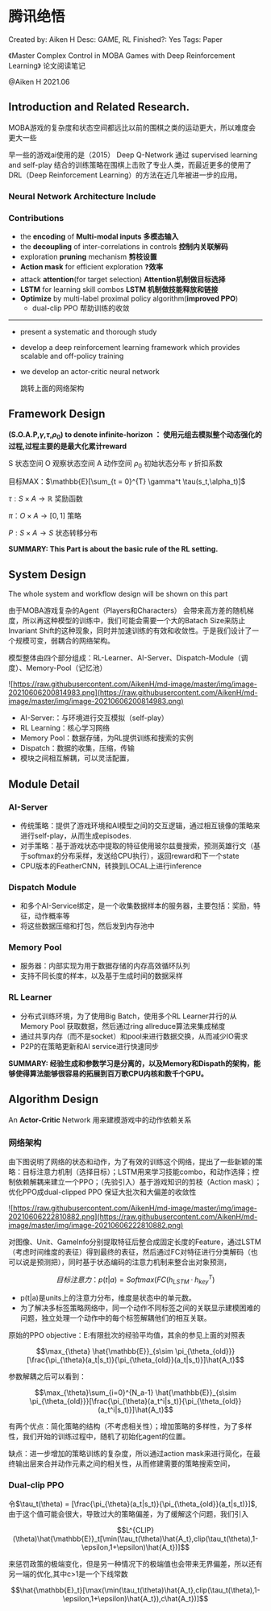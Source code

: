 # 腾讯绝悟

Created by: Aiken H
Desc: GAME, RL
Finished?: Yes
Tags: Paper

《Master Complex Control in MOBA Games with Deep Reinforcement Learning》 论文阅读笔记

@Aiken H 2021.06

## Introduction and Related Research.

MOBA游戏的复杂度和状态空间都远比以前的围棋之类的运动更大，所以难度会更大一些

早一些的游戏ai使用的是（2015） Deep Q-Network  通过 supervised learning and self-play 结合的训练策略在围棋上击败了专业人类，而最近更多的使用了DRL（Deep Reinforcement Learning）的方法在近几年被进一步的应用。

### **Neural Network Architecture Include**

### **Contributions**

- the **encoding** of **Multi-modal inputs 多模态输入**
- the **decoupling** of inter-correlations in controls **控制内关联解码**
- exploration **pruning** mechanism  **剪枝设置**
- **Action mask** for efficient exploration ❓**效率**
- attack **attention**(for target selection) **Attention机制做目标选择**
- **LSTM** for learning skill combos **LSTM 机制做技能释放和链接**
- **Optimize** by multi-label proximal policy algorithm(**improved PPO**)
    - dual-clip PPO 帮助训练的收敛

---

- present a systematic and thorough study
- develop a deep reinforcement learning framework which provides scalable and off-policy training
- we develop an actor-critic neural network

    跳转上面的网络架构

## Framework Design

 **(S.O.A.P,$\gamma$,$\tau$,$\rho_0$) to denote infinite-horizon ： 使用元组去模拟整个动态强化的过程,过程主要的是最大化累计reward**

S 状态空间  O 观察状态空间  A 动作空间 $\rho_0$ 初始状态分布 $\gamma$  折扣系数

目标MAX：$\mathbb{E}[\sum_{t = 0}^{T} \gamma^t \tau(s_t,\alpha_t)]$

$\tau: S \times A \rightarrow \mathbb{R}$ 奖励函数 

$\pi： O \times A \rightarrow [0,1]$ 策略

$P:S\times A \rightarrow S$ 状态转移分布

**SUMMARY: This Part is about the basic rule of the RL setting.**

## System Design

The whole system and workflow design will be shown on this part 

由于MOBA游戏复杂的Agent（Players和Characters） 会带来高方差的随机梯度，所以再这种模型的训练中，我们可能会需要一个大的Batach Size来防止Invariant Shift的这种现象，同时并加速训练的有效和收敛性。于是我们设计了一个规模可变，弱耦合的网络架构。

模型整体由四个部分组成：RL-Learner、AI-Server、Dispatch-Module（调度）、Memory-Pool（记忆池）

![https://raw.githubusercontent.com/AikenH/md-image/master/img/image-20210606200814983.png](https://raw.githubusercontent.com/AikenH/md-image/master/img/image-20210606200814983.png)

- AI-Server:：与环境进行交互模拟（self-play）
- RL Learning：核心学习网络
- Memory Pool：数据存储，为RL提供训练和搜索的实例
- Dispatch：数据的收集，压缩，传输
- 模块之间相互解耦，可以灵活配置，

## Module Detail

### AI-Server

- 传统策略：提供了游戏环境和AI模型之间的交互逻辑，通过相互镜像的策略来进行self-play，从而生成episodes.
- 对手策略：基于游戏状态中提取的特征使用玻尔兹曼搜索，预测英雄行文（基于softmax的分布采样，发送给CPU执行），返回reward和下一个state
- CPU版本的FeatherCNN，转换到LOCAL上进行inference

### Dispatch Module

- 和多个AI-Service绑定，是一个收集数据样本的服务器，主要包括：奖励，特征，动作概率等
- 将这些数据压缩和打包，然后发到内存池中

### Memory Pool

- 服务器：内部实现为用于数据存储的内存高效循环队列
- 支持不同长度的样本，以及基于生成时间的数据采样

### RL Learner

- 分布式训练环境，为了使用Big Batch，使用多个RL Learner并行的从Memory Pool 获取数据，然后通过ring allreduce算法来集成梯度
- 通过共享内存（而不是socket）和pool来进行数据交换，从而减少IO需求
- P2P的在策略更新和AI service进行快速同步

**SUMMARY: 经验生成和参数学习是分离的，以及Memory和Dispath的架构，能够使得算法能够很容易的拓展到百万歌CPU内核和数千个GPU。**

## Algorithm Design

An **Actor-Critic** Network 用来建模游戏中的动作依赖关系

### 网络架构

由下图说明了网络的状态和动作，为了有效的训练这个网络，提出了一些新颖的策略：目标注意力机制（选择目标）；LSTM用来学习技能combo，和动作选择；控制依赖解耦来建立一个PPO；（先验引入）基于游戏知识的剪枝（Action mask）；优化PPO成dual-clipped PPO 保证大批次和大偏差的收敛性

![https://raw.githubusercontent.com/AikenH/md-image/master/img/image-20210606222810882.png](https://raw.githubusercontent.com/AikenH/md-image/master/img/image-20210606222810882.png)

对图像、Unit、GameInfo分别提取特征后整合成固定长度的Feature，通过LSTM（考虑时间维度的表征）得到最终的表征，然后通过FC对特征进行分类解码（也可以说是预测把），同时基于状态编码的注意力机制来整合出对象预测，

$$目标注意力：p(t|a) = Softmax(FC(h_{LSTM}·h_{key}^T)$$

- p(t|a)是units上的注意力分布，维度是状态中的单元数。
- 为了解决多标签策略网络中，同一个动作不同标签之间的关联显示建模困难的问题，独立处理一个动作中的每个标签解耦他们的相互关联。

原始的PPO objective：E:有限批次的经验平均值，其余的参见上面的对照表

$$\max_{\theta} \hat{\mathbb{E}}_{s\sim \pi_{\theta_{old}}}[\frac{\pi_{\theta}(a_t|s_t)}{\pi_{\theta_{old}}(a_t|s_t)}]\hat{A_t}$$

参数解耦之后可以看到：

$$\max_{\theta}\sum_{i=0}^{N_a-1} \hat{\mathbb{E}}_{s\sim \pi_{\theta_{old}}}[\frac{\pi_{\theta}(a_t^i|s_t)}{\pi_{\theta_{old}}(a_t^i|s_t)}]\hat{A_t}$$

有两个优点：简化策略的结构（不考虑相关性）；增加策略的多样性，为了多样性，我们开始的训练过程中，随机了初始化agent的位置。

缺点：进一步增加的策略训练的复杂度，所以通过action mask来进行简化，在最终输出层来合并动作元素之间的相关性，从而修建需要的策略搜索空间，

### Dual-clip PPO

令$\tau_t(\theta) = [\frac{\pi_{\theta}(a_t|s_t)}{\pi_{\theta_{old}}(a_t|s_t)}]$,由于这个值可能会很大，导致过大的策略偏差，为了缓解这个问题，我们引入

$$L^{CLIP}(\theta)\hat{\mathbb{E}}_t[\min(\tau_t(\theta)\hat{A_t},clip(\tau_t(\theta),1-\epsilon,1+\epsilon)\hat{A_t})]$$

来惩罚政策的极端变化，但是另一种情况下的极端值也会带来无界偏差，所以还有另一端的优化,其中c>1是一个下线常数

$$\hat{\mathbb{E}_t}[\max(\min(\tau_t(\theta)\hat{A_t},clip(\tau_t(\theta),1-\epsilon,1+\epsilon)\hat{A_t}),c\hat{A_t})]$$